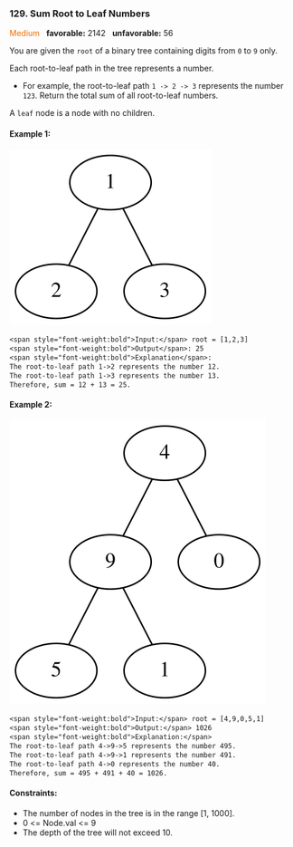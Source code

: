### 129. Sum Root to Leaf Numbers
<span style="color:rgb(239, 108, 0)">Medium</span> &nbsp; **favorable:** 2142 &nbsp; **unfavorable:** 56

You are given the `root` of a binary tree containing digits from `0` to `9` only.

Each root-to-leaf path in the tree represents a number.
- For example, the root-to-leaf path `1 -> 2 -> 3` represents the number `123`.
Return the total sum of all root-to-leaf numbers.

A `leaf` node is a node with no children.

#### Example 1:
![](imgs/example.svg)
```
<span style="font-weight:bold">Input:</span> root = [1,2,3]
<span style="font-weight:bold">Output</span>: 25
<span style="font-weight:bold">Explanation</span>:
The root-to-leaf path 1->2 represents the number 12.
The root-to-leaf path 1->3 represents the number 13.
Therefore, sum = 12 + 13 = 25.
```

#### Example 2:
![](imgs/example1.svg)
```
<span style="font-weight:bold">Input:</span> root = [4,9,0,5,1]
<span style="font-weight:bold">Output:</span> 1026
<span style="font-weight:bold">Explanation:</span>
The root-to-leaf path 4->9->5 represents the number 495.
The root-to-leaf path 4->9->1 represents the number 491.
The root-to-leaf path 4->0 represents the number 40.
Therefore, sum = 495 + 491 + 40 = 1026.
``` 

#### Constraints:
- The number of nodes in the tree is in the range [1, 1000].
- 0 <= Node.val <= 9
- The depth of the tree will not exceed 10.
